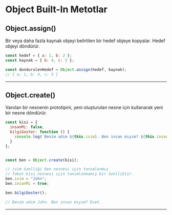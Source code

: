 # Object Built-In Metotlar

## **Object.assign()**

Bir veya daha fazla kaynak objeyi belirtilen bir hedef objeye kopyalar. Hedef objeyi döndürür.

```js
const hedef = { a: 1, b: 2 };
const kaynak = { b: 4, c: 5 };

const dondurulenHedef = Object.assign(hedef, kaynak);
// { a: 1, b: 4, c: 5 }
```
---

## **Object.create()**

Varolan bir nesnenin prototipini, yeni oluşturulan nesne için kullanarak yeni bir nesne döndürür.

```js
const kisi = {
  insanMi: false,
  bilgiGoster: function () {
    console.log(`Benim adım ${this.isim}. Ben insan mıyım? ${this.insanMi ? 'Evet' : 'Hayır'}.`);
  }
};


const ben = Object.create(kisi);

// isim özelliği ben nesnesi için tanımlanmış 
// fakat kisi nesnesi için tanımlanmamış bir özelliktir.
ben.isim = "John"; 
ben.insanMi = true;

ben.bilgiGoster();

// Benim adım John. Ben insan mıyım? Evet.

```
---